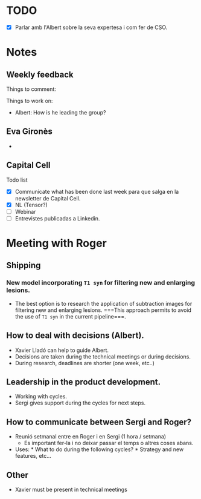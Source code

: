 
# TODO
- [X] Parlar amb l'Albert sobre la seva expertesa i com fer de CSO. 

# Notes 

## Weekly feedback 
Things to comment:

Things to work on:
* Albert: How is he leading the group?

## Eva Gironès
* 

## Capital Cell 
Todo list
- [x] Communicate what has been done last week para que salga en la newsletter de Capital Cell.
- [x] NL (Tensor?)
- [ ] Webinar
- [ ] Entrevistes publicadas a Linkedin. 

# Meeting with Roger
## Shipping
### New model incorporating `T1 syn` for filtering new and enlarging lesions. 
* The best option is to research the application of subtraction images for filtering new and enlarging lesions. ===This approach permits to avoid the use of `T1 syn` in the current pipeline===. 

## How to deal with decisions (Albert). ##
* Xavier Lladó can help to guide Albert. 
* Decisions are taken during the technical meetings or during decisions. 
* During research, deadlines are shorter (one week, etc..)

## Leadership in the product development.  
* Working with cycles. 
* Sergi gives support during the cycles for next steps. 

## How to communicate between Sergi and Roger? 
* Reunió setmanal entre en Roger i en Sergi (1 hora / setmana)
	* Es important fer-la i no deixar passar el temps o altres coses abans. 
* Uses: 
		* What to do during the following cycles?
		* Strategy and new features, etc...

## Other
* Xavier must be present in technical meetings


